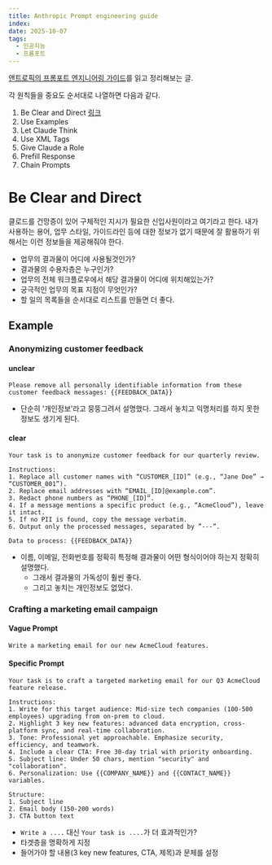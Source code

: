 ```yaml
---
title: Anthropic Prompt engineering guide
index:
date: 2025-10-07
tags:
  - 인공지능
  - 프롬포트
---
```

[앤트로픽의 프롬포트 엔지니어링 가이드](https://docs.claude.com/en/docs/build-with-claude/prompt-engineering/overview)를 읽고 정리해보는 글.

각 원칙들을 중요도 순서대로 나열하면 다음과 같다.
1. Be Clear and Direct [링크](https://docs.claude.com/en/docs/build-with-claude/prompt-engineering/be-clear-and-direct)
2. Use Examples
3. Let Claude Think
4. Use XML Tags
5. Give Claude a Role
6. Prefill Response
7. Chain Prompts

# Be Clear and Direct

클로드를 건망증이 있어 구체적인 지시가 필요한 신입사원이라고 여기라고 한다.
내가 사용하는 용어, 업무 스타일, 가이드라인 등에 대한 정보가 없기 때문에 잘 활용하기 위해서는 이런 정보들을 제공해줘야 한다.

- 업무의 결과물이 어디에 사용될것인가?
- 결과물의 수용자층은 누구인가?
- 업무의 전체 워크플로우에서 해당 결과물이 어디에 위치해있는가?
- 궁극적인 업무의 목표 지점이 무엇인가?
- 할 일의 목록들을 순서대로 리스트를 만들면 더 좋다.

## Example
### Anonymizing customer feedback
#### unclear
```
Please remove all personally identifiable information from these customer feedback messages: {{FEEDBACK_DATA}}
```

- 단순히 '개인정보'라고 뭉뚱그려서 설명했다. 그래서 놓치고 익명처리를 하지 못한 정보도 생기게 된다.

#### clear
```
Your task is to anonymize customer feedback for our quarterly review.

Instructions:
1. Replace all customer names with “CUSTOMER_[ID]” (e.g., “Jane Doe” → “CUSTOMER_001”).
2. Replace email addresses with “EMAIL_[ID]@example.com”.
3. Redact phone numbers as “PHONE_[ID]“.
4. If a message mentions a specific product (e.g., “AcmeCloud”), leave it intact.
5. If no PII is found, copy the message verbatim.
6. Output only the processed messages, separated by ”---”.

Data to process: {{FEEDBACK_DATA}}
```

- 이름, 이메일, 전화번호를 정확히 특정해 결과물이 어떤 형식이어야 하는지 정확히 설명했다.
	- 그래서 결과물의 가독성이 훨씬 좋다.
	- 그리고 놓치는 개인정보도 없었다.

### Crafting a marketing email campaign
#### Vague Prompt
```
Write a marketing email for our new AcmeCloud features.
```

#### Specific Prompt
```
Your task is to craft a targeted marketing email for our Q3 AcmeCloud feature release.

Instructions:
1. Write for this target audience: Mid-size tech companies (100-500 employees) upgrading from on-prem to cloud.
2. Highlight 3 key new features: advanced data encryption, cross-platform sync, and real-time collaboration.
3. Tone: Professional yet approachable. Emphasize security, efficiency, and teamwork.
4. Include a clear CTA: Free 30-day trial with priority onboarding.
5. Subject line: Under 50 chars, mention "security" and "collaboration".
6. Personalization: Use {{COMPANY_NAME}} and {{CONTACT_NAME}} variables.

Structure:
1. Subject line
2. Email body (150-200 words)
3. CTA button text
```

- `Write a ....` 대신 `Your task is ....`가 더 효과적인가?
- 타겟층을 명확하게 지정
- 들어가야 할 내용(3 key new features, CTA, 제목)과 문체를 설정

